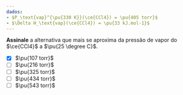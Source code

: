 ```yaml
---
dados:
- $P_\text{vap}^{\pu{330 K}}(\ce{CCl4}) = \pu{405 torr}$
- $\Delta H_\text{vap}(\ce{CCl4}) = \pu{33 kJ.mol-1}$
---
```


**Assinale** a alternativa que mais se aproxima da pressão de vapor do $\ce{CCl4}$ a $\pu{25 \degree C}$.

- [x] $\pu{107 torr}$
- [ ] $\pu{216 torr}$
- [ ] $\pu{325 torr}$
- [ ] $\pu{434 torr}$
- [ ] $\pu{543 torr}$